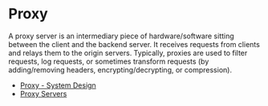 # Proxy

A proxy server is an intermediary piece of hardware/software sitting between the client and the backend server. It receives requests from clients and relays them to the origin servers. Typically, proxies are used to filter requests, log requests, or sometimes transform requests (by adding/removing headers, encrypting/decrypting, or compression).

- [Proxy - System Design](https://dev.to/karanpratapsingh/system-design-the-complete-course-10fo#proxy)
- [Proxy Servers](https://roadmap.sh/guides/proxy-servers)
